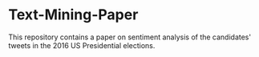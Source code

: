 # Text-Mining-Paper
This repository contains a paper on sentiment analysis of the candidates' tweets in the 2016 US Presidential elections.
